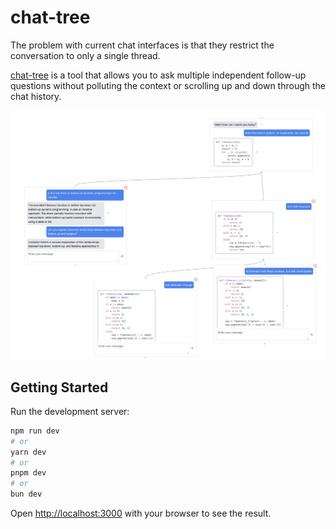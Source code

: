 # chat-tree

The problem with current chat interfaces is that they restrict the conversation to only a single thread.

[chat-tree](https://chat-tree-inky.vercel.app) is a tool that allows you to ask multiple independent follow-up questions without polluting the context or scrolling up and down through the chat history.

<p align="center">
  <img src="./assets/example1.png" width="800" alt="example1">
</p>


## Getting Started

Run the development server:

```bash
npm run dev
# or
yarn dev
# or
pnpm dev
# or
bun dev
```

Open [http://localhost:3000](http://localhost:3000) with your browser to see the result.